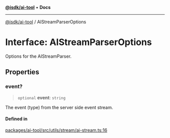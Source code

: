 [**@isdk/ai-tool**](../README.md) • **Docs**

***

[@isdk/ai-tool](../globals.md) / AIStreamParserOptions

# Interface: AIStreamParserOptions

Options for the AIStreamParser.

## Properties

### event?

> `optional` **event**: `string`

The event (type) from the server side event stream.

#### Defined in

[packages/ai-tool/src/utils/stream/ai-stream.ts:16](https://github.com/isdk/ai-tool.js/blob/fe6b47f429fb128627d2210e367fa914b891d314/src/utils/stream/ai-stream.ts#L16)
